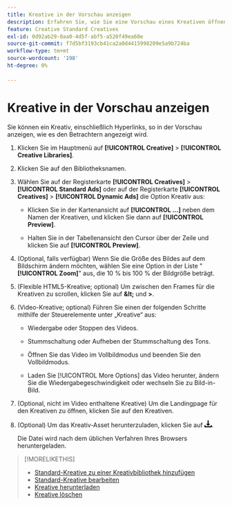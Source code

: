 ```yaml
---
title: Kreative in der Vorschau anzeigen
description: Erfahren Sie, wie Sie eine Vorschau eines Kreativen öffnen.
feature: Creative Standard Creatives
exl-id: 0d92ab29-0aa0-4d5f-abf5-a520f49ea60e
source-git-commit: f7d5bf3193cb41ca2a0d4415998209e5a9b724ba
workflow-type: tm+mt
source-wordcount: '198'
ht-degree: 0%

---
```


# Kreative in der Vorschau anzeigen

Sie können ein Kreativ, einschließlich Hyperlinks, so in der Vorschau anzeigen, wie es den Betrachtern angezeigt wird.

1. Klicken Sie im Hauptmenü auf **[!UICONTROL Creative]** > **[!UICONTROL Creative Libraries]**.

1. Klicken Sie auf den Bibliotheksnamen.

1. Wählen Sie auf der Registerkarte **[!UICONTROL Creatives]** > **[!UICONTROL Standard Ads]** oder auf der Registerkarte **[!UICONTROL Creatives]** > **[!UICONTROL Dynamic Ads]** die Option Kreativ aus:

   * Klicken Sie in der Kartenansicht auf **[!UICONTROL ...]** neben dem Namen der Kreativen, und klicken Sie dann auf **[!UICONTROL Preview]**.

   * Halten Sie in der Tabellenansicht den Cursor über der Zeile und klicken Sie auf **[!UICONTROL Preview]**.

1. (Optional, falls verfügbar) Wenn Sie die Größe des Bildes auf dem Bildschirm ändern möchten, wählen Sie eine Option in der Liste &quot;**[!UICONTROL Zoom]**&quot; aus, die 10 % bis 100 % der Bildgröße beträgt.

1. (Flexible HTML5-Kreative; optional) Um zwischen den Frames für die Kreativen zu scrollen, klicken Sie auf **\&lt;** und **\>**.

1. (Video-Kreative; optional) Führen Sie einen der folgenden Schritte mithilfe der Steuerelemente unter „Kreative“ aus:

   * Wiedergabe oder Stoppen des Videos.

   * Stummschaltung oder Aufheben der Stummschaltung des Tons.

   * Öffnen Sie das Video im Vollbildmodus und beenden Sie den Vollbildmodus.

   * Laden Sie [!UICONTROL More Options] das Video herunter, ändern Sie die Wiedergabegeschwindigkeit oder wechseln Sie zu Bild-in-Bild.

1. (Optional, nicht im Video enthaltene Kreative) Um die Landingpage für den Kreativen zu öffnen, klicken Sie auf den Kreativen.

   <!-- Verify:  Will the creative click be tracked like a regular ad click but not linked to a publisher and placement? Explain effect/consequences. -->

1. (Optional) Um das Kreativ-Asset herunterzuladen, klicken Sie auf ![Download](/help/creative/assets/download.png "Download").

   Die Datei wird nach dem üblichen Verfahren Ihres Browsers heruntergeladen.

>[!MORELIKETHIS]
>
>* [Standard-Kreative zu einer Kreativbibliothek hinzufügen](/help/creative/creative-libraries/creative-add-standard.md)
>* [Standard-Kreative bearbeiten](/help/creative/creative-libraries/creative-edit-standard.md)
>* [Kreative herunterladen](/help/creative/creative-libraries/creative-download.md)
>* [Kreative löschen](/help/creative/creative-libraries/creative-delete.md)
